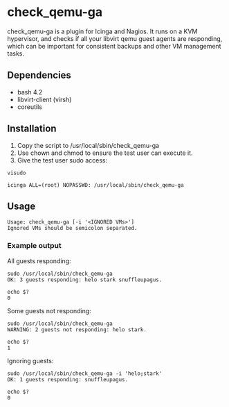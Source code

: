 # check_qemu-ga
check_qemu-ga is a plugin for Icinga and Nagios. It runs on a KVM hypervisor, and checks if all your libvirt qemu guest agents are responding, which can be important for consistent backups and other VM management tasks.

## Dependencies
* bash 4.2
* libvirt-client (virsh)
* coreutils

## Installation
1. Copy the script to /usr/local/sbin/check_qemu-ga
1. Use chown and chmod to ensure the test user can execute it.
1. Give the test user sudo access:
```
visudo 
```
```
icinga ALL=(root) NOPASSWD: /usr/local/sbin/check_qemu-ga
``` 

## Usage
```
Usage: check_qemu-ga [-i '<IGNORED VMs>']
Ignored VMs should be semicolon separated.
```

### Example output
All guests responding:
```
sudo /usr/local/sbin/check_qemu-ga
OK: 3 guests responding: helo stark snuffleupagus.

echo $?
0
```
Some guests not responding:
```
sudo /usr/local/sbin/check_qemu-ga
WARNING: 2 guests not responding: helo stark.

echo $?
1
```
Ignoring guests:
```
sudo /usr/local/sbin/check_qemu-ga -i 'helo;stark'
OK: 1 guests responding: snuffleupagus.

echo $?
0
```
